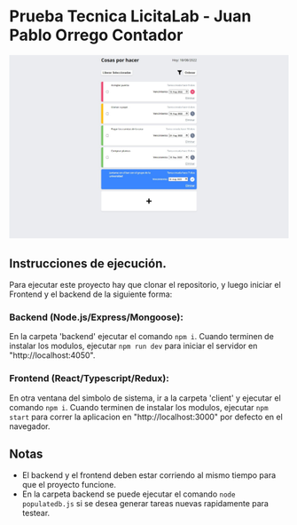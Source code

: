 # Prueba Tecnica LicitaLab - Juan Pablo Orrego Contador

![alt-text](https://github.com/jporrego/prueba-licitalab_juan-pablo-orrego/blob/main/client/src/assets/captura.jpg)

## Instrucciones de ejecución.

Para ejecutar este proyecto hay que clonar el repositorio, y luego iniciar el Frontend y el backend de la siguiente forma:

### Backend (Node.js/Express/Mongoose):

En la carpeta 'backend' ejecutar el comando `npm i`. Cuando terminen de instalar los modulos, ejecutar `npm run dev` para iniciar el servidor en "http://localhost:4050".

### Frontend (React/Typescript/Redux):

En otra ventana del simbolo de sistema, ir a la carpeta 'client' y ejecutar el comando `npm i`. Cuando terminen de instalar los modulos, ejecutar `npm start` para correr la aplicacion en "http://localhost:3000" por defecto en el navegador.

## Notas

- El backend y el frontend deben estar corriendo al mismo tiempo para que el proyecto funcione.
- En la carpeta backend se puede ejecutar el comando `node populatedb.js` si se desea generar tareas nuevas rapidamente para testear.
